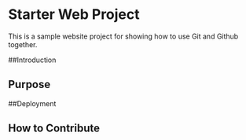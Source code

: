 # Starter Web Project

This is a sample website project for showing how to use Git and Github together.

##Introduction

## Purpose

##Deployment

## How to Contribute